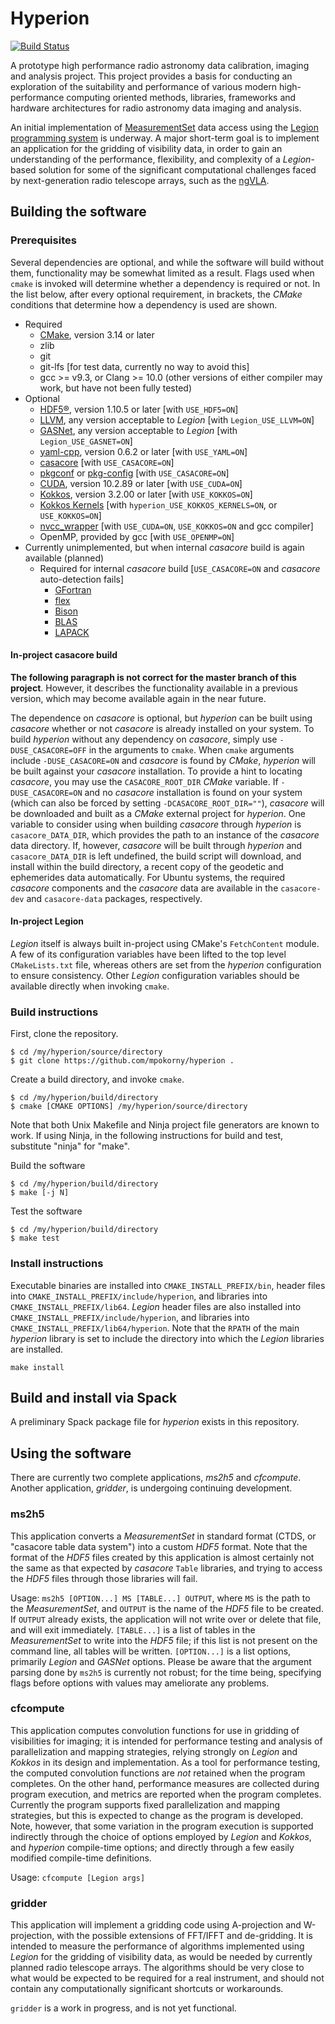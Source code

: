 # Hyperion

[![Build Status](https://travis-ci.com/mpokorny/hyperion.svg?branch=master)](https://travis-ci.com/mpokorny/hyperion)

A prototype high performance radio astronomy data calibration, imaging and analysis project. This project provides a basis for conducting an exploration of the suitability and performance of various modern high-performance computing oriented methods, libraries, frameworks and hardware architectures for radio astronomy data imaging and analysis.

An initial implementation of [MeasurementSet](https://casa.nrao.edu/Memos/229.html) data access using the [Legion programming system](https://legion.stanford.edu/) is underway. A major short-term goal is to implement an application for the gridding of visibility data, in order to gain an understanding of the performance, flexibility, and complexity of a *Legion*-based solution for some of the significant computational challenges faced by next-generation radio telescope arrays, such as the [ngVLA](https://ngvla.nrao.edu/).

## Building the software

### Prerequisites
Several dependencies are optional, and while the software will build without them, functionality may be somewhat limited as a result. Flags used when `cmake` is invoked will determine whether a dependency is required or not. In the list below, after every optional requirement, in brackets, the *CMake* conditions that determine how a dependency is used are shown.

* Required
  * [CMake](https://cmake.org/), version 3.14 or later
  * zlib
  * git
  * git-lfs [for test data, currently no way to avoid this]
  * gcc >= v9.3, or Clang >= 10.0 (other versions of either compiler may work, but have not been fully tested)
* Optional
  * [HDF5®](https://www.hdfgroup.org/solutions/hdf5/), version 1.10.5 or later [with `USE_HDF5=ON`]
  * [LLVM](https://llvm.org/), any version acceptable to *Legion* [with `Legion_USE_LLVM=ON`]
  * [GASNet](https://gasnet.lbl.gov/), any version acceptable to *Legion* [with `Legion_USE_GASNET=ON`]
  * [yaml-cpp](https://github.com/jbeder/yaml-cpp/), version 0.6.2 or later [with `USE_YAML=ON`]
  * [casacore](https://github.com/casacore/casacore) [with `USE_CASACORE=ON`]
  * [pkgconf](https:://pkgconf.org) or [pkg-config](https://www.freedesktop.org/wiki/Software/pkg-config) [with `USE_CASACORE=ON`]
  * [CUDA](https://developer.nvidia.com/cuda-downloads), version 10.2.89 or later [with `USE_CUDA=ON`]
  * [Kokkos](https://github.com/kokkos/kokkos), version 3.2.00 or later [with `USE_KOKKOS=ON`]
  * [Kokkos Kernels](https://github.com/kokkos/kokkos-kernels) [with `hyperion_USE_KOKKOS_KERNELS=ON`, or `USE_KOKKOS=ON`]
  * [nvcc_wrapper](https://github.com/kokkos/nvcc_wrapper) [with `USE_CUDA=ON`, `USE_KOKKOS=ON` and gcc compiler]
  * OpenMP, provided by gcc [with `USE_OPENMP=ON`]
* Currently unimplemented, but when internal *casacore* build is again available (planned)
  * Required for internal *casacore* build [`USE_CASACORE=ON` and *casacore* auto-detection fails]
    * [GFortran](https://gcc.gnu.org/wiki/GFortran)
    * [flex](https://github.com/westes/flex)
    * [Bison](https://www.gnu.org/software/bison/)
    * [BLAS](http://www.netlib.org/blas/)
    * [LAPACK](http://www.netlib.org/lapack/)

#### In-project casacore build
**The following paragraph is not correct for the master branch of this project**. However, it describes the functionality available in a previous version, which may become available again in the near future.

The dependence on *casacore* is optional, but *hyperion* can be built using *casacore* whether or not *casacore* is already installed on your system. To build *hyperion* without any dependency on *casacore*, simply use `-DUSE_CASACORE=OFF` in the arguments to `cmake`. When `cmake` arguments include `-DUSE_CASACORE=ON` and *casacore* is found by *CMake*, *hyperion* will be built against your *casacore* installation. To provide a hint to locating *casacore*, you may use the `CASACORE_ROOT_DIR` *CMake* variable. If `-DUSE_CASACORE=ON` and no *casacore* installation is found on your system (which can also be forced by setting `-DCASACORE_ROOT_DIR=""`), *casacore* will be downloaded and built as a *CMake* external project for *hyperion*. One variable to consider using when building *casacore* through *hyperion* is `casacore_DATA_DIR`, which provides the path to an instance of the *casacore* data directory. If, however, *casacore* will be built through *hyperion* and `casacore_DATA_DIR` is left undefined, the build script will download, and install within the build directory, a recent copy of the geodetic and ephemerides data automatically. For Ubuntu systems, the required *casacore* components and the *casacore* data are available in the `casacore-dev` and `casacore-data` packages, respectively.

#### In-project Legion
*Legion* itself is always built in-project using CMake's `FetchContent` module. A few of its configuration variables have been lifted to the top level `CMakeLists.txt` file, whereas others are set from the *hyperion* configuration to ensure consistency. Other *Legion* configuration variables should be available directly when invoking `cmake`.

### Build instructions
First, clone the repository.
``` shell
$ cd /my/hyperion/source/directory
$ git clone https://github.com/mpokorny/hyperion .
```

Create a build directory, and invoke `cmake`.
``` shell
$ cd /my/hyperion/build/directory
$ cmake [CMAKE OPTIONS] /my/hyperion/source/directory
```
Note that both Unix Makefile and Ninja project file generators are known to work. If using Ninja, in the following instructions for build and test, substitute "ninja" for "make".

Build the software
``` shell
$ cd /my/hyperion/build/directory
$ make [-j N]
```

Test the software
``` shell
$ cd /my/hyperion/build/directory
$ make test
```

### Install instructions

Executable binaries are installed into `CMAKE_INSTALL_PREFIX/bin`, header files into `CMAKE_INSTALL_PREFIX/include/hyperion`, and libraries into `CMAKE_INSTALL_PREFIX/lib64`. *Legion* header files are also installed into `CMAKE_INSTALL_PREFIX/include/hyperion`, and libraries into `CMAKE_INSTALL_PREFIX/lib64/hyperion`. Note that the `RPATH` of the main *hyperion* library is set to include the directory into which the *Legion* libraries are installed.

``` shell
make install
```

## Build and install via Spack

A preliminary Spack package file for *hyperion* exists in this repository.

## Using the software

There are currently two complete applications, *ms2h5* and *cfcompute*. Another application, *gridder*, is undergoing continuing development.

### ms2h5

This application converts a *MeasurementSet* in standard format (CTDS, or "casacore table data system") into a custom *HDF5* format. Note that the format of the *HDF5* files created by this application is almost certainly not the same as that expected by *casacore* `Table` libraries, and trying to access the *HDF5* files through those libraries will fail.

Usage: `ms2h5 [OPTION...] MS [TABLE...] OUTPUT`, where `MS` is the path to the *MeasurementSet*, and `OUTPUT` is the name of the *HDF5* file to be created. If `OUTPUT` already exists, the application will not write over or delete that file, and will exit immediately. `[TABLE...]` is a list of tables in the *MeasurementSet* to write into the *HDF5* file; if this list is not present on the command line, all tables will be written. `[OPTION...]` is a list options, primarily *Legion* and *GASNet* options. Please be aware that the argument parsing done by `ms2h5` is currently not robust; for the time being, specifying flags before options with values may ameliorate any problems.

### cfcompute

This application computes convolution functions for use in gridding of visibilities for imaging; it is intended for performance testing and analysis of parallelization and mapping strategies, relying strongly on *Legion* and *Kokkos* in its design and implementation. As a tool for performance testing, the computed convolution functions are _not_ retained when the program completes. On the other hand, performance measures are collected during program execution, and metrics are reported when the program completes. Currently the program supports fixed parallelization and mapping strategies, but this is expected to change as the program is developed. Note, however, that some variation in the program execution is supported indirectly through the choice of options employed by *Legion* and *Kokkos*, and *hyperion* compile-time options; and directly through a few easily modified compile-time definitions.

Usage: `cfcompute [Legion args]`

### gridder

This application will implement a gridding code using A-projection and W-projection, with the possible extensions of FFT/IFFT and de-gridding. It is intended to measure the performance of algorithms implemented using *Legion* for the gridding of visibility data, as would be needed by currently planned radio telescope arrays. The algorithms should be very close to what would be expected to be required for a real instrument, and should not contain any computationally significant shortcuts or workarounds.

`gridder` is a work in progress, and is not yet functional.
